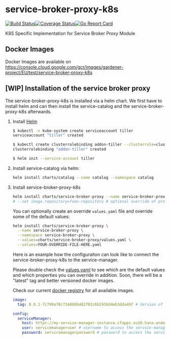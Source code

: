 # service-broker-proxy-k8s

[![Build Status](https://travis-ci.org/Peripli/service-broker-proxy-k8s.svg?branch=master)](https://travis-ci.org/Peripli/service-broker-proxy-k8s)[![Coverage Status](https://coveralls.io/repos/github/Peripli/service-broker-proxy-k8s/badge.svg?branch=master)](https://coveralls.io/github/Peripli/service-broker-proxy-k8s?branch=master)[![Go Report Card](https://goreportcard.com/badge/github.com/Peripli/service-broker-proxy-k8s)](https://goreportcard.com/report/github.com/Peripli/service-broker-proxy-k8s)

K8S Specific Implementation for Service Broker Proxy Module

## Docker Images

Docker Images are available on
https://console.cloud.google.com/gcr/images/gardener-project/EU/test/service-broker-proxy-k8s

## [WIP] Installation of the service broker proxy

The service-broker-proxy-k8s is installed via a helm chart.
We first have to install helm and can then install the service-catalog and the service-broker-proxy-k8s afterwards.

1. Install [Helm](https://github.com/kubernetes/helm/releases)
    ```bash
    $ kubectl -n kube-system create serviceaccount tiller
    serviceaccount "tiller" created

    $ kubectl create clusterrolebinding addon-tiller --clusterrole=cluster-admin --serviceaccount=kube-system:tiller
    clusterrolebinding "addon-tiller" created

    $ helm init --service-account tiller
    ```

2. Install service-catalog via helm:
    ```bash
    helm install charts/catalog --name catalog --namespace catalog
    ```

3. Install service-broker-proxy-k8s
    ```bash
    helm install charts/service-broker-proxy --name service-broker-proxy --namespace service-broker-proxy
    # --set image.repository=fooo-repository # optional override of proxy's image
    ```

    You can optionally create an override `values.yaml` file and override some of the default values:
    ```bash
    helm install charts/service-broker-proxy \
      --name service-broker-proxy \
      --namespace service-broker-proxy \
      --values=charts/service-broker-proxy/values.yaml \
      --values=YOUR-OVERRIDE-FILE-HERE.yaml
    ```

    Here is an example how the configuraiton can look like to connect the service-broker-proxy-k8s to the service-manager.

    Please double check the [values.yaml](charts/service-broker-proxy/values.yaml) to see which are the default values and which properties you can override in addition.
    Soon, there will be a "latest" tag and better versioned docker images.

    Check our current [docker registry](https://console.cloud.google.com/gcr/images/gardener-project/EU/test/service-broker-proxy-k8s) for all available images.
    ```yaml
    image:
      tag: 0.0.1-7c799a78c734866bdd2702c6b2958d4eb3dda49f # Version of the service-broker-proxy-k8s

    config:
      serviceManager:
        host: https://my-service-manager-instance.cfapps.eu10.hana.ondemand.com # The host url of the service manager
        user: servicemanageruser # username to access the service-manager
        password: servicemanagerpassword # password to access the service-manager
    ```
